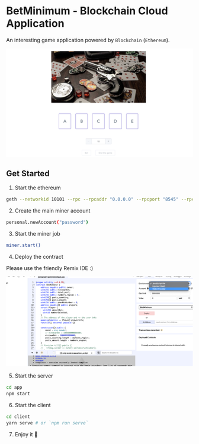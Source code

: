 # BetMinimum - Blockchain Cloud Application

An interesting game application powered by `Blockchain` (`Ethereum`).

![](images/game.png)


## Get Started

1. Start the ethereum

```bash
geth --networkid 10101 --rpc --rpcaddr "0.0.0.0" --rpcport "8545" --rpcapi "web3,eth,net,debug,personal" --rpccorsdomain "*" --testnet console
```

2. Create the main miner account

```bash
personal.newAccount("password")
```

3. Start the miner job

```bash
miner.start()
```

4. Deploy the contract

Please use the friendly Remix IDE :)

![](images/remix.png)

5. Start the server

```bash
cd app
npm start
```

6. Start the client

```bash
cd client
yarn serve # or `npm run serve`
```

7. Enjoy it 🤣
